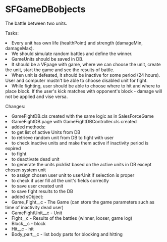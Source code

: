 # SFGameDBobjects
The battle between two units.
<p> Tasks:</p>
<li>Every unit has own life (healthPoint) and strength (damageMin, damageMax).</li>
<li>We should simulate random battles and define the winner.</li>
<li>GameUnits should be saved in DB.</li>
<li>It should be a VFpage with game, where we can choose the unit, create the unit, start the game and see the results of battle.</li>
<li>When unit is defeated, it should be inactive for some period (24 hours). 
User and computer mustn't be able to choose disabled unit for fight.</li>
<li>While fighting, user should be able to choose where to hit and where to place block.
If the user's kick matches with opponent's block - damage will not be applied and vise versa.</li>


<p> Changes:</p>
<li> GameFightDB.cls created with the same logic as in SalesForceGame </li>
<li> GameFightDB.page with GameFightDBController.cls created</li>
<li> added methods: </li>
<li> to get list of active Units from DB</li>
<li> to retrieve random unit from DB to fight with user</li>
<li> to check inactive units and make them active if inactivity period is expired</li>
<li> to fight</li>
<li> to deactivate dead unit </li>
<li> to generate the units picklist based on the active units in DB except chosen system unit</li>
<li> to assign chosen user unit to userUnit if selection is proper</li>
<li> to check if user fill all the unit's fields correctly</li>
<li> to save user created unit</li>
<li> to save fight results to the DB</li>
<li> added sObject: </li>
<li> Game_Fight__c - The Game (can store the game parameters such as time of inactivity dead user) </li>
<li> GameFightUnit__c - Unit</li>
<li> Fight__c - Results of the battles (winner, looser, game log)</li>
<li> Block__c - block</li>
<li> Hit__c - hit </li>
<li> Body_part__c - list body parts for blocking and hitting</li>
